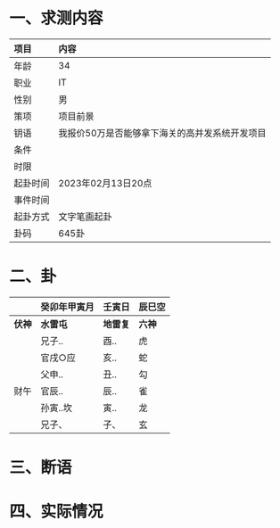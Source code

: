 # 一、求测内容
|项目|内容|
|:-|:-|
|年龄|34|
|职业|IT|
|性别|男|
|策项|项目前景|
|钥语|我报价50万是否能够拿下海关的高并发系统开发项目|
|条件||
|时限||
|起卦时间|2023年02月13日20点|
|事件时间||
|起卦方式|文字笔画起卦|
|卦码|645卦|

# 二、卦
||癸卯年甲寅月|壬寅日|辰巳空|
|:-|:-|:-|:-|
|**伏神**|**水雷屯**|**地雷复**|**六神**|
||兄子..|酉..|虎|
||官戌○应|亥..|蛇|
||父申..|丑..|勾|
|财午|官辰..|辰..|雀|
||孙寅..坎|寅..|龙|
||兄子、|子、|玄|


# 三、断语

# 四、实际情况